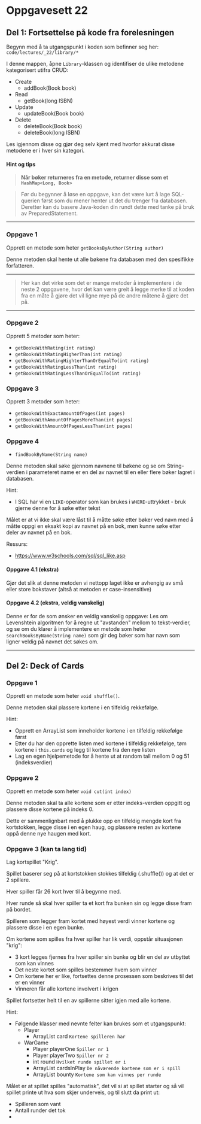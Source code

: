 # Oppgavesett 22

## Del 1: Fortsettelse på kode fra forelesningen

Begynn med å ta utgangspunkt i koden som befinner seg her:
`code/lectures/_22/library/*`

I denne mappen, åpne `Library`-klassen og identifiser de ulike metodene kategorisert utifra CRUD:

- Create
  - addBook(Book book)
- Read
  - getBook(long ISBN)
- Update
  - updateBook(Book book)
- Delete
  - deleteBook(Book book) 
  - deleteBook(long ISBN)

Les igjennom disse og gjør deg selv kjent med hvorfor akkurat disse metodene er i hver sin kategori.

#### Hint og tips

> **Når bøker returneres fra en metode, returner disse som et `HashMap<Long, Book>`**

> Før du begynner å løse en oppgave, kan det være lurt å lage SQL-querien først som du mener henter ut det du trenger fra databasen.
> Deretter kan du basere Java-koden din rundt dette med tanke på bruk av PreparedStatement.

---

### Oppgave 1

Opprett en metode som heter `getBooksByAuthor(String author)`

Denne metoden skal hente ut alle bøkene fra databasen med den spesifikke forfatteren.

---

> Her kan det virke som det er mange metoder å implementere i de neste 2 oppgavene,
hvor det kan være greit å legge merke til at koden fra en måte å gjøre det vil ligne mye på de andre måtene å gjøre det på.

---


### Oppgave 2

Opprett 5 metoder som heter:
- `getBooksWithRating(int rating)`
- `getBooksWithRatingHigherThan(int rating)`
- `getBooksWithRatingHighterThanOrEqualTo(int rating)`
- `getBooksWithRatingLessThan(int rating)`
- `getBooksWithRatingLessThanOrEqualTo(int rating)`

### Oppgave 3

Opprett 3 metoder som heter:
- `getBooksWithExactAmountOfPages(int pages)`
- `getBooksWithAmountOfPagesMoreThan(int pages)`
- `getBooksWithAmountOfPagesLessThan(int pages)`

### Oppgave 4

- `findBookByName(String name)`

Denne metoden skal søke gjennom navnene til bøkene og se om String-verdien i parameteret name er en del av navnet til en eller flere bøker lagret i databasen.

Hint:
- I SQL har vi en `LIKE`-operator som kan brukes i `WHERE`-uttrykket - bruk gjerne denne for å søke etter tekst

Målet er at vi ikke skal være låst til å måtte søke etter bøker ved navn med å måtte oppgi en eksakt kopi av navnet på en bok, men kunne søke etter deler av navnet på en bok.

Ressurs:
- https://www.w3schools.com/sql/sql_like.asp

#### Oppgave 4.1 (ekstra)

Gjør det slik at denne metoden vi nettopp laget ikke er avhengig av små eller store bokstaver (altså at metoden er case-insensitive)

#### Oppgave 4.2 (ekstra, veldig vanskelig)

Denne er for de som ønsker en veldig vanskelig oppgave:
Les om Levenshtein algoritmen for å regne ut "avstanden" mellom to tekst-verdier, og se om du klarer å implementere en metode som heter `searchBooksByName(String name)` som gir deg bøker som har navn som ligner veldig på navnet det søkes om.

---

## Del 2: Deck of Cards

### Oppgave 1

Opprett en metode som heter `void shuffle()`.

Denne metoden skal plassere kortene i en tilfeldig rekkefølge.

Hint:
- Opprett en ArrayList som inneholder kortene i en tilfeldig rekkefølge først
- Etter du har den opprette listen med kortene i tilfeldig rekkefølge, tøm kortene i `this.cards` og legg til kortene fra den nye listen
- Lag en egen hjelpemetode for å hente ut at random tall mellom 0 og 51 (indeksverdier)

### Oppgave 2

Opprett en metode som heter `void cut(int index)`

Denne metoden skal ta alle kortene som er etter indeks-verdien oppgitt og plassere disse kortene på indeks 0.

Dette er sammenlignbart med å plukke opp en tilfeldig mengde kort fra kortstokken, legge disse i en egen haug, og plassere resten av kortene oppå denne nye haugen med kort.

### Oppgave 3 (kan ta lang tid)

Lag kortspillet "Krig".

Spillet baserer seg på at kortstokken stokkes tilfeldig (.shuffle()) og at det er 2 spillere.

Hver spiller får 26 kort hver til å begynne med.

Hver runde så skal hver spiller ta et kort fra bunken sin og legge disse fram på bordet.

Spilleren som legger fram kortet med høyest verdi vinner kortene og plassere disse i en egen bunke.

Om kortene som spilles fra hver spiller har lik verdi, oppstår situasjonen "krig":
- 3 kort legges fjernes fra hver spiller sin bunke og blir en del av utbyttet som kan vinnes
- Det neste kortet som spilles bestemmer hvem som vinner
- Om kortene her er like, fortsettes denne prosessen som beskrives til det er en vinner
- Vinneren får alle kortene involvert i krigen

Spillet fortsetter helt til en av spillerne sitter igjen med alle kortene.

Hint:
- Følgende klasser med nevnte felter kan brukes som et utgangspunkt:
  - Player
    - ArrayList<Card> card `Kortene spilleren har`
  - WarGame
    - Player playerOne `Spiller nr 1`
    - Player playerTwo `Spiller nr 2`
    - int round `Hvilket runde spillet er i` 
    - ArrayList<Card> cardsInPlay `De nåværende kortene som er i spill`
    - ArrayList<Card> bounty `Kortene som kan vinnes per runde`

Målet er at spillet spilles "automatisk", det vil si at spillet starter og så vil spillet printe ut hva som skjer underveis, og til slutt da print ut:
- Spilleren som vant
- Antall runder det tok
- 